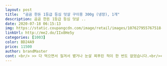 ```yaml
---
layout: post 
title:  "곰곰 한돈 1등급 등심 덧살 구이용 300g (냉장), 1개" 
description: 곰곰 한돈 1등급 등심 덧살 ..
date: 2020-07-18 06:15:13 
img: https://static.coupangcdn.com/image/retail/images/107627955767518-1a749807-caa5-40be-b55a-901cb6403964.jpg 
linkUrl: http://me2.do/IIx8He5y 
categories: [1003] 
color: BD24A9 
price: 11500 
author: brandMaster 
cont: <br/> >> 다 먹으면서 질겨서 뱉거나 눈살 찌푸린 적이 한 번도 없었습니다.<br/><br/>>> 무게 맞추기용 자투리가 조금 있긴 합니다.<br/><br/>>> 원래 기름기 쫙 빼서 바짝 구워 먹는 것을 좋아해서 전 괜찮았어요.<br/><br/>>> 특히 누린내가 없어 고기 자체를 충분히 즐길 수 있는 점이 좋더군요.<br/><br/>>> 패키지 맨 위와 아래 고기 모두 색과 신선도가 좋았습니다.<br/><br/>>> 평균 길이는 중지 정도, 두께는 씹기 좋게 얇삭합니다.<br/><br/><br/> - 300g은 성인 1인이 한 끼에 배 터지게 먹기 좋아요.<br/><br/><br/> - 입에서 고기의 풍미가 폭발한다!는 아니지만, 맛있습니다.<br/><br/><br/> - 고기 두께가 얇아서 식감을 분명히 즐겼음에도, 후루룩 먹은 느낌이 듭니다.<br/> 먹은 뒤 부담이 없어요.<br/><br/><br/> - 고기가 두껍지 않아서 익는 속도가 빠릅니다.<br/><br/><br/> - 고깃결이 일정해서 자르기 쉽습니다.<br/><br/><br/> - 공기가 적당히 들어 있는 포장 패키지가 깔끔합니다.<br/><br/><br/> - 구울 때 냉장 등심 덧살 치고 기름이 엄청 빠집니다.<br/><br/><br/> - 등심 덧살 고깃 덩어리 크기는 전체적으로 균일합니다.<br/><br/><br/> - 등심 덧살 부위 특유의 고깃결이 살아있습니다.<br/><br/> 
---
```

 